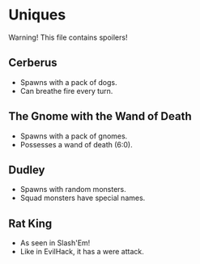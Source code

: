 # Uniques
Warning! This file contains spoilers!

## Cerberus
- Spawns with a pack of dogs.
- Can breathe fire every turn.

## The Gnome with the Wand of Death
- Spawns with a pack of gnomes.
- Possesses a wand of death (6:0).

## Dudley
- Spawns with random monsters.
- Squad monsters have special names.

## Rat King
- As seen in Slash'Em!
- Like in EvilHack, it has a were attack.